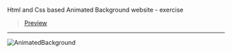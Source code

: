 Html and Css based Animated Background website - exercise
> [Preview](https://r4nd3l.github.io/AnimatedBackground/)
---

![AnimatedBackground](https://github.com/r4nd3l/AnimatedBackground/blob/master/img/sample.gif)
